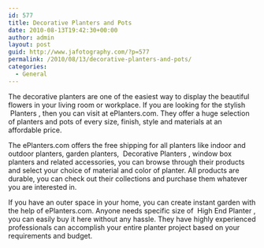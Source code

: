 ```yaml
---
id: 577
title: Decorative Planters and Pots
date: 2010-08-13T19:42:30+00:00
author: admin
layout: post
guid: http://www.jafotography.com/?p=577
permalink: /2010/08/13/decorative-planters-and-pots/
categories:
  - General
---
```

The decorative planters are one of the easiest way to display the beautiful flowers in your living room or workplace. If you are looking for the stylish &nbsp;Planters&nbsp;, then you can visit at ePlanters.com. They offer a huge selection of planters and pots of every size, finish, style and materials at an affordable price.

The ePlanters.com offers the free shipping for all planters like indoor and outdoor planters, garden planters, &nbsp;Decorative Planters&nbsp;, window box planters and related accessories, you can browse through their products and select your choice of material and color of planter. All products are durable, you can check out their collections and purchase them whatever you are interested in.

If you have an outer space in your home, you can create instant garden with the help of ePlanters.com. Anyone needs specific size of &nbsp;High End Planter&nbsp;, you can easily buy it here without any hassle. They have highly experienced professionals can accomplish your entire planter project based on your requirements and budget.